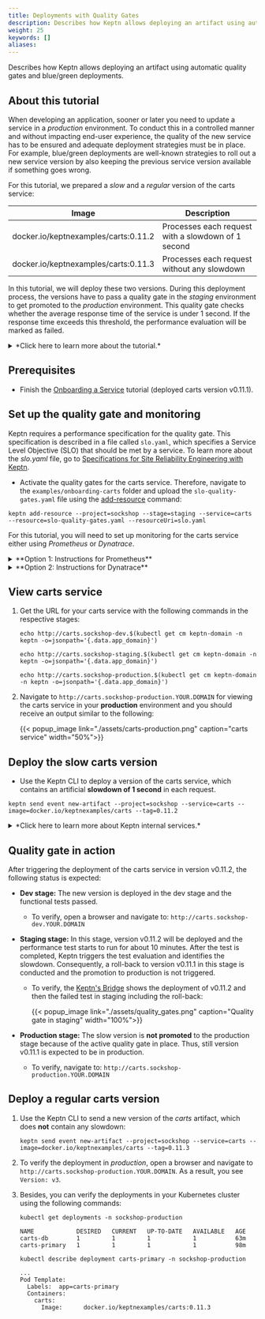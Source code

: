 ```yaml
---
title: Deployments with Quality Gates
description: Describes how Keptn allows deploying an artifact using automatic quality gates and blue/green deployments.
weight: 25
keywords: []
aliases:
---
```


Describes how Keptn allows deploying an artifact using automatic quality gates and blue/green deployments.

## About this tutorial

When developing an application, sooner or later you need to update a service in a *production* environment. To conduct this in a controlled manner and without impacting end-user experience, the quality of the new service has to be ensured and adequate deployment strategies must be in place. For example, blue/green deployments are well-known strategies to roll out a new service version by also keeping the previous service version available if something goes wrong.

For this tutorial, we prepared a *slow* and a *regular* version of the carts service:

| Image                                 | Description                                        |
|---------------------------------------|----------------------------------------------------|
| docker.io/keptnexamples/carts:0.11.2  | Processes each request with a slowdown of 1 second |
| docker.io/keptnexamples/carts:0.11.3  | Processes each request without any slowdown        |

In this tutorial, we will deploy these two versions. During this deployment process, the versions have to pass a quality gate in the *staging* environment to get promoted to the *production* environment.
This quality gate checks whether the average response time of the service is under 1&nbsp;second. If the response time exceeds this threshold, the performance evaluation will be marked as failed.

<details><summary>*Click here to learn more about the tutorial.*</summary>
<p>

1. We will *try* to deploy the *slow* version of the carts service (v0.11.2). 
  * Keptn will deploy this new version into the **dev** environment where functional tests will be executed. 
  * After passing these functional tests, Keptn will promote this service into the **staging** environment by releasing it as the blue or green version next to the previous version of the service. 
  * Then, Keptn will route traffic to this new version by changing the configuration of the virtual service (i.e., by setting weights for the routes between blue and green) and Keptn will start the defined performance test (e.g., using JMeter). Using the monitoring results of this performance test will allow [lighthouse](https://github.com/keptn/keptn/tree/0.6.2/lighthouse-service) to evaluate the quality gate. 
  * The *slow* version of carts (v0.11.2) will not pass the quality gate and, hence, the new version will not be promoted to the **production** stage (i.e., the deployment will be rejected).
  * Furthermore, Keptn will change the weights within the **staging** stage back to the previous working deployment of the service. 

2. We will deploy the *regular* version of the carts service (v0.11.3). 
  * Keptn will conduct the same steps as before except that this version will pass the quality gate. 
  * Hence, this *regular* version will be promoted into the **production** environment.

</p>
</details>

## Prerequisites

- Finish the [Onboarding a Service](../onboard-carts-service/) tutorial (deployed carts version v0.11.1).

## Set up the quality gate and monitoring
Keptn requires a performance specification for the quality gate. This specification is described in a file called `slo.yaml`, which specifies a Service Level Objective (SLO) that should be met by a service. To learn more about the *slo.yaml* file, go to [Specifications for Site Reliability Engineering with Keptn](https://github.com/keptn/spec/blob/0.1.3/sre.md).

* Activate the quality gates for the carts service. Therefore, navigate to the `examples/onboarding-carts` folder and upload the `slo-quality-gates.yaml` file using the [add-resource](../../reference/cli/commands/keptn_add-resource) command:

```console
keptn add-resource --project=sockshop --stage=staging --service=carts --resource=slo-quality-gates.yaml --resourceUri=slo.yaml
```

For this tutorial, you will need to set up monitoring for the carts service either using *Prometheus* or *Dynatrace*.

<details><summary>**Option 1: Instructions for Prometheus**</summary>
<p>

1. Complete steps from section [Setup Prometheus](../../reference/monitoring/prometheus/#setup-prometheus).
 
    * In these steps, you configured Keptn (more precisely the lighthouse-service) to use the Prometheus SLI provider for the project **sockshop** and service **carts** with the command:
 
    ```console
    keptn configure monitoring prometheus --project=sockshop --service=carts
    ```

1. Complete steps from section [Setup Prometheus SLI provider](../../reference/monitoring/prometheus/#setup-prometheus-sli-provider).

    <details><summary>**Note:** If you are using Keptn 0.6.0 instead of 0.6.1/0.6.2, you will have to apply a ConfigMap</summary>
    <p>
    Please apply the following ConfigMap by executing the command from within the `examples/onboarding-carts` folder:
    
    ```console
    kubectl apply -f lighthouse-source-prometheus.yaml
    ```
    
    ```yaml
    apiVersion: v1
    data:
      sli-provider: prometheus
    kind: ConfigMap
    metadata:
      name: lighthouse-config-sockshop
      namespace: keptn
    ```
    </p>
    </details>

</p>
</details>

<details><summary>**Option 2: Instructions for Dynatrace**</summary>
<p>

1. Complete steps from section [Setup Dynatrace](../../reference/monitoring/dynatrace#setup-dynatrace).
    * In these steps, you configured Keptn (more precisely the lighthouse-service) to use the Dynatrace SLI provider for the project **sockshop** with the command:
    
    ```console
    keptn configure monitoring dynatrace --project=sockshop
    ```

1. Complete steps from section [Setup Dynatrace SLI provider](../../reference/monitoring/dynatrace/#setup-dynatrace-sli-provider).

    <details><summary>**Note:** If you are using Keptn 0.6.0 instead of 0.6.1/0.6.2, you will have to apply a ConfigMap</summary>
    <p>
    Please apply the following ConfigMap by executing the command from within the `examples/onboarding-carts` folder:
    
    ```console
    kubectl apply -f lighthouse-source-dynatrace.yaml
    ```
    
    ```yaml
    apiVersion: v1
    data:
      sli-provider: dynatrace
    kind: ConfigMap
    metadata:
      name: lighthouse-config-sockshop
      namespace: keptn
    ```
    </p>
    </details>
   
1. **Optional:** Configure custom SLIs for the Dynatrace SLI provider as specified in `sli-config-dynatrace.yaml`:

    ```console
    keptn add-resource --project=sockshop --stage=staging --service=carts --resource=sli-config-dynatrace.yaml --resourceUri=dynatrace/sli.yaml
    ```

</p>
</details>

## View carts service

1. Get the URL for your carts service with the following commands in the respective stages:

    ```console
    echo http://carts.sockshop-dev.$(kubectl get cm keptn-domain -n keptn -o=jsonpath='{.data.app_domain}')
    ```
    ```console
    echo http://carts.sockshop-staging.$(kubectl get cm keptn-domain -n keptn -o=jsonpath='{.data.app_domain}')
    ```
    ```console
    echo http://carts.sockshop-production.$(kubectl get cm keptn-domain -n keptn -o=jsonpath='{.data.app_domain}')
    ```

2. Navigate to `http://carts.sockshop-production.YOUR.DOMAIN` for viewing the carts service in your **production** environment and you should receive an output similar to the following:

    {{< popup_image
      link="./assets/carts-production.png"
      caption="carts service"
      width="50%">}}

## Deploy the slow carts version

* Use the Keptn CLI to deploy a version of the carts service, which contains an artificial **slowdown of 1 second** in each request.

```console
keptn send event new-artifact --project=sockshop --service=carts --image=docker.io/keptnexamples/carts --tag=0.11.2
```

<details><summary>*Click here to learn more about Keptn internal services.*</summary>
<p>
The [send event new-artifact](../../reference/cli/commands/keptn_send_event_new-artifact) command changes the configuration of the service and automatically triggers the following Keptn services:

* **Phase 1**: Deploying, testing, and evaluating the test in the *dev* stage:
    * **helm-service**: This service deploys the new artifact to *dev*.
    * **jmeter-service**: This service runs a basic health check and a functional test in *dev*. Afterwards, this service sends an event of type `sh.keptn.events.tests-finished`. 
    * **lighthouse-service**: This service picks up the event and evaluates the test runs based on the performance signature. Since in the *dev* environment only functional tests are executed, the lighthouse-service will mark the test run as successful (functional failures would have been detected by the **jmeter-service**).
    * **gatekeeper-service**: This service promotes the artifact to the next stage, i.e., *staging*.

* **Phase 2**: Deploying, testing, and evaluating the test in the *staging* stage:
    * **helm-service**: This service deploys the new artifact to *staging* using a blue/green deployment strategy.
    * **jmeter-service**: This service runs a performance test in *staging* and sends the `sh.keptn.events.tests-finished` event.
    * **lighthouse-service**: This service picks up the event and this time, the quality gates of the service will be evaluated because we are using the performance-test-strategy for this stage. This means that the lighthouse-service will send a `get-sli` event to fetch the metrics for the *carts* service from either Prometheus or Dynatrace, depending on how you set up the monitoring for your service earlier. Based on the results of that evaluation, the lighthouse-service will mark the test run execution as successful or failed. In our scenario, the lighthouse-service will mark it as failed since the response time thresholds will be exceeded.
    * **gatekeeper-service**: This service receives a `sh.keptn.events.evaluation-done` event, which contains the result of the evaluation of the lighthouse-service. Since in this case the performance test failed, the gatekeeper-service automatically initiates a rollback to the previous version in *staging* and the artifact won't be promoted to *production*.

</p>
</details>

## Quality gate in action

After triggering the deployment of the carts service in version v0.11.2, the following status is expected:

* **Dev stage:** The new version is deployed in the dev stage and the functional tests passed.
  * To verify, open a browser and navigate to: `http://carts.sockshop-dev.YOUR.DOMAIN`

* **Staging stage:** In this stage, version v0.11.2 will be deployed and the performance test starts to run for about 10 minutes. After the test is completed, Keptn triggers the test evaluation and identifies the slowdown. Consequently, a roll-back to version v0.11.1 in this stage is conducted and the promotion to production is not triggered.
  * To verify, the [Keptn's Bridge](../../reference/keptnsbridge/#usage) shows the deployment of v0.11.2 and then the failed test in staging including the roll-back:

    {{< popup_image
      link="./assets/quality_gates.png"
      caption="Quality gate in staging"
      width="100%">}}

* **Production stage:** The slow version is **not promoted** to the production stage because of the active quality gate in place. Thus, still version v0.11.1 is expected to be in production.
  * To verify, navigate to: `http://carts.sockshop-production.YOUR.DOMAIN`

## Deploy a regular carts version

1. Use the Keptn CLI to send a new version of the *carts* artifact, which does **not** contain any slowdown:
   ```console
   keptn send event new-artifact --project=sockshop --service=carts --image=docker.io/keptnexamples/carts --tag=0.11.3
   ```

1. To verify the deployment in *production*, open a browser and navigate to `http://carts.sockshop-production.YOUR.DOMAIN`. As a result, you see `Version: v3`.

1. Besides, you can verify the deployments in your Kubernetes cluster using the following commands: 

    ```console
    kubectl get deployments -n sockshop-production
    ``` 

    ```console
    NAME            DESIRED   CURRENT   UP-TO-DATE   AVAILABLE   AGE
    carts-db        1         1         1            1           63m
    carts-primary   1         1         1            1           98m
    ```

    ```console
    kubectl describe deployment carts-primary -n sockshop-production
    ``` 
    
    ```console
    ...
    Pod Template:
      Labels:  app=carts-primary
      Containers:
        carts:
          Image:      docker.io/keptnexamples/carts:0.11.3
    ```
